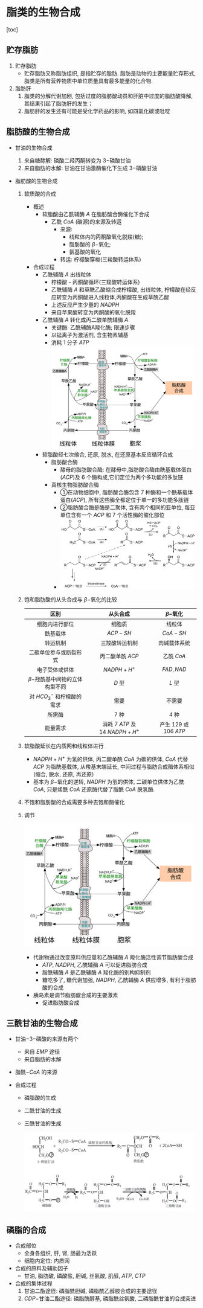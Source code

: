 # 脂类的生物合成

[toc]

## 贮存脂肪

1. 贮存脂肪
   + 贮存脂肪又称脂肪组织, 是指贮存的脂肪. 脂肪是动物的主要能量贮存形式, 脂类是所有营养物质中单位质量具有最多能量的化合物.
2. 脂肪肝
   1. 脂类的分解代谢加剧, 包括过度的脂肪酸动员和肝脏中过度的脂肪酸降解, 其结果引起了脂肪肝的发生；
   2. 脂肪肝的发生还有可能是受化学药品的影响, 如四氯化碳或吡啶

## 脂肪酸的生物合成

+ 甘油的生物合成

  1. 来自糖酵解: 磷酸二羟丙酮转变为 $3-$磷酸甘油
  2. 来自脂肪的水解: 甘油在甘油激酶催化下生成 $3-$磷酸甘油

+ 脂肪酸的生物合成

  1. 软质酸的合成

     + 概述
       + 软脂酸由乙酰辅酶 $A$ 在脂肪酸合酶催化下合成
         + 乙酰 $CoA$ (碳源)的来源及转运
           + 来源: 
             + 线粒体内的丙酮酸氧化脱羧(糖); 
             + 脂肪酸的 $\beta-$氧化; 
             + 氨基酸的氧化
           + 转运: 柠檬酸穿梭(三羧酸转运体系)
     + 合成过程
       + 乙酰辅酶 $A$ 出线粒体
         + 柠檬酸 - 丙酮酸循环(三羧酸转运体系)
         + 乙酰辅酶 $A$ 和草酰乙酸缩合成柠檬酸, 出线粒体, 柠檬酸在经反应转变为丙酮酸进入线粒体,丙酮酸在生成草酰乙酸
         + 上述反应产生少量的 $NADPH$
         + 来自苹果酸转变为丙酮酸的氧化脱羧
       + 乙酰辅酶 $A$ 转化成丙二酸单酰辅酶 $A$
         + 关键酶: 乙酰辅酶A羧化酶; 限速步骤
         + 以锰离子为激活剂, 含生物素辅基
         + 消耗 $1$ 分子 $ATP$![Citrate_transport_system_(zh-cn)](Chap28脂类的生物合成.assets/Citrate_transport_system_(zh-cn).svg)
       + 软脂酸经七次缩合, 还原, 脱水, 在还原基本反应循环合成
         + 脂肪酸合酶
           + 酵母的脂肪酸合酶: 在酵母中,脂肪酸合酶由酰基载体蛋白($ACP$)及 $6$ 个酶构成,它们定位为两个多功能的多肽链
         + 真核生物脂肪酸合酶
           + ①在动物细胞中, 脂肪酸合酶包含 $7$ 种酶和一个酰基载体蛋白($ACP$), 所有这些酶全都定位于单一的多功能多肽链
           + ②脂肪酸合酶是酶是二聚体, 含有两个相同的亚单位, 每亚单位含有一个 $ACP$ 和 $7$ 个活性酶的催化部位
           + ![Saturated_Fatty_Acid_Synthesis](Chap28脂类的生物合成.assets/Saturated_Fatty_Acid_Synthesis.svg)

  2. 饱和脂肪酸的从头合成与 $\beta-$氧化的比较

     |                区别                |            从头合成            |       $\beta-$氧化        |
     | :--------------------------------: | :----------------------------: | :-----------------------: |
     |           细胞内进行部位           |             细胞质             |          线粒体           |
     |              酰基载体              |            $ACP-SH$            |         $CoA-SH$          |
     |              转运机制              |         三羧酸转运机制         |       肉碱载体系统        |
     |       二碳单位参与或断裂形式       |        丙二酸单酰 $ACP$        |        乙酰 $CoA$         |
     |           电子受体或供体           |          $NADPH+H^+$           |        $FAD, NAD$         |
     | $\beta-$羟酰基中间物的立体构型不同 |             $D$ 型             |          $L$ 型           |
     |    对 $HCO_3^-$ 和柠檬酸的需求     |              需要              |          不需要           |
     |               所需酶               |             $7$ 种             |          $4$ 种           |
     |              能量需求              | 消耗 $7~ATP$ 及 $14~NADPH+H^+$ | 产生 $129$ 或 $106$ $ATP$ |

  3. 软脂酸延长在内质网和线粒体进行

     + $NADPH+H^+$ 为氢的供体, 丙二酸单酰 $CoA$ 为碳的供体, $CoA$ 代替 $ACP$ 为脂酰基载体, 从羧基末端延长, 中间过程与脂肪合成酶体系相似(缩合, 脱水, 还原, 再还原)
     + 基本为 $\beta-$氧化的逆转, $NADPH$ 为氢的供体, 二碳单位供体为乙酰 $CoA$, 只是烯酰 $CoA$ 还原酶代替了脂酰 $CoA$ 脱氢酶.

  4. 不饱和脂肪酸的合成需要多种去饱和酶催化

  5. 调节

     ![Citrate_transport_system_(zh-cn)](Chap28脂类的生物合成.assets/Citrate_transport_system_(zh-cn).svg)

     + 代谢物通过改变原料供应量和乙酰辅酶 $A$ 羧化酶活性调节脂肪酸合成
       + $ATP$, $NADPH$, 乙酰辅酶 $A$ 可以促进脂肪合成
       + 脂酰辅酶 $A$ 是乙酰辅酶 $A$ 羧化酶的别构抑制剂
       + 糖吃多了, 糖代谢加强, $NADPH$, 乙酰辅酶 $A$ 供应增多, 有利于脂肪酸的合成
     + 胰岛素是调节脂肪酸合成的主要激素
       + 促进脂肪酸合成

## 三酰甘油的生物合成
+ 甘油$-3-$磷酸的来源有两个

  + 来自 $EMP$ 途径
  + 来自脂肪的水解

+ 脂酰$-CoA$ 的来源

+ 合成过程

  + 磷脂酸的生成

  + 二酰甘油的生成

  + 三酰甘油的生成

    ![image-20220108165514626](Chap28脂类的生物合成.assets/image-20220108165514626.png)

## 磷脂的合成

+ 合成部位
  + 全身各组织, 肝, 肾, 肠最为活跃
  + 细胞内定位: 内质网
+ 合成的原料及辅助因子
  + 甘油, 脂肪酸, 磷酸盐, 胆碱, 丝氨酸, 肌醇, $ATP$, $CTP$
+ 合成的集体过程
  1. 甘油二酯途径: 磷脂酰胆碱, 磷脂酰乙醇胺合成的主要途径
  2.  $CDP-$甘油二酯途径: 磷脂酰醇基, 磷脂酰丝氨酸, 二磷脂酰甘油的合成突进